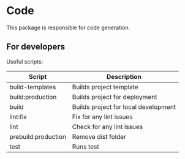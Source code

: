 # Code

This package is responsible for code generation.

## For developers

Useful scripts:

| Script              | Description                          |
| ------------------- | ------------------------------------ |
| build-templates     | Builds project template              |
| build:production    | Builds project for deployment        |
| build               | Builds project for local development |
| lint:fix            | Fix for any lint issues              |
| lint                | Check for any lint issues            |
| prebuild:production | Remove dist folder                   |
| test                | Runs test                            |

